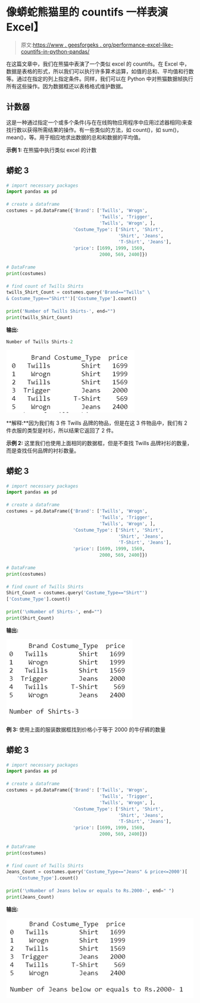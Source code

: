 # 像蟒蛇熊猫里的 countifs 一样表演 Excel】

> 原文:[https://www . geesforgeks . org/performance-excel-like-countifs-in-python-pandas/](https://www.geeksforgeeks.org/performing-excel-like-countifs-in-python-pandas/)

在这篇文章中，我们在熊猫中表演了一个类似 excel 的 countifs。在 Excel 中，数据是表格的形式，所以我们可以执行许多算术运算，如值的总和、平均值和行数等。通过在指定的列上指定条件。同样，我们可以在 Python 中对熊猫数据帧执行所有这些操作。因为数据框还以表格格式维护数据。

## **计数器**

这是一种通过指定一个或多个条件(与在在线购物应用程序中应用过滤器相同)来查找行数以获得所需结果的操作。有一些类似的方法，如 count()，如 sum()，mean()，等。用于相应地求出数据的总和和数据的平均值。

**示例 1:** 在熊猫中执行类似 excel 的计数

## 蟒蛇 3

```py
# import necessary packages
import pandas as pd

# create a dataframe
costumes = pd.DataFrame({'Brand': ['Twills', 'Wrogn',
                                   'Twills', 'Trigger',
                                   'Twills', 'Wrogn', ],
                         'Costume_Type': ['Shirt', 'Shirt',
                                          'Shirt', 'Jeans',
                                          'T-Shirt', 'Jeans'],
                         'price': [1699, 1999, 1569,
                                   2000, 569, 2400]})

# DataFrame
print(costumes)

# find count of Twills Shirts
twills_Shirt_Count = costumes.query('Brand=="Twills" \
& Costume_Type=="Shirt"')['Costume_Type'].count()

print('Number of Twills Shirts-', end="")
print(twills_Shirt_Count)
```

**输出:**

```py
Number of Twills Shirts-2
```

![](img/d3eac8096d315d4fe756a8d5caadb102.png)

**解释:**因为我们有 3 件 Twills 品牌的物品，但是在这 3 件物品中，我们有 2 件衣服的类型是衬衫，所以结果它返回了 2 件。

**示例 2:** 这里我们也使用上面相同的数据框，但是不查找 Twills 品牌衬衫的数量，而是查找任何品牌的衬衫数量。

## 蟒蛇 3

```py
# import necessary packages
import pandas as pd

# create a dataframe
costumes = pd.DataFrame({'Brand': ['Twills', 'Wrogn', 
                                   'Twills', 'Trigger',
                                   'Twills', 'Wrogn', ],
                         'Costume_Type': ['Shirt', 'Shirt',
                                          'Shirt', 'Jeans', 
                                          'T-Shirt', 'Jeans'],
                         'price': [1699, 1999, 1569, 
                                   2000, 569, 2400]})

# DataFrame
print(costumes)

# find count of Twills Shirts
Shirt_Count = costumes.query('Costume_Type=="Shirt"')
['Costume_Type'].count()

print('\nNumber of Shirts-', end="")
print(Shirt_Count)
```

**输出:**

![](img/231a368d2092b56a59df13e26a284bef.png)

**例 3:** 使用上面的服装数据框找到价格小于等于 2000 的牛仔裤的数量

## 蟒蛇 3

```py
# import necessary packages
import pandas as pd

# create a dataframe
costumes = pd.DataFrame({'Brand': ['Twills', 'Wrogn',
                                   'Twills', 'Trigger', 
                                   'Twills', 'Wrogn', ],
                         'Costume_Type': ['Shirt', 'Shirt', 
                                          'Shirt', 'Jeans', 
                                          'T-Shirt', 'Jeans'],
                         'price': [1699, 1999, 1569,
                                   2000, 569, 2400]})

# DataFrame
print(costumes)

# find count of Twills Shirts
Jeans_Count = costumes.query('Costume_Type=="Jeans" & price<=2000')[
    'Costume_Type'].count()

print('\nNumber of Jeans below or equals to Rs.2000-', end=" ")
print(Jeans_Count)
```

**输出:**

![](img/b25a9696d480f8f796cf45cb6e2b38fc.png)